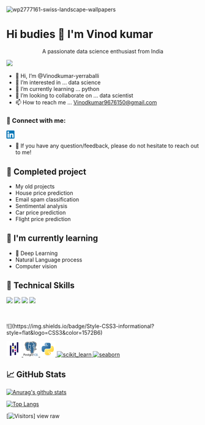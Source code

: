 ![wp2777161-swiss-landscape-wallpapers](https://user-images.githubusercontent.com/98636972/191479401-c7ec082a-c271-4c58-a72f-953c0cf9c505.jpg)


#  Hi budies  :wave:   I'm Vinod kumar

<p align="center" , font-weight ="bold" > A passionate data science enthusiast from India </p>

                                 

![](https://komarev.com/ghpvc/?username=Vinodkumar-yerraballi&color=blueviolet)
- 👋 Hi, I’m @Vinodkumar-yerraballi
- 👀 I’m interested in ... data science 
- 🌱 I’m currently learning ... python
- 💞️ I’m looking to collaborate on ... data scientist 
- 📫 How to reach me ... Vinodkumar9676150@gmail.com


### 🤝 Connect with me:
<a href="https://www.linkedin.com/in/yushi95/"><img align="left" src="https://raw.githubusercontent.com/Vinodkumar-yerraballi/Vinodkumar-yerraballi/main/linkedin.png" alt="Vinodkumar | LinkedIn" width="21px"/></a>




</br>


- 💬 If you have any question/feedback, please do not hesitate to reach out to me!


## 🔭 Completed project

- My old projects
- House price prediction
- Email spam classification
- Sentimental analysis
- Car price prediction 
- Flight price prediction




## 🌱 I'm currently learning

- 📱 Deep Learning
- Natural Language process
- Computer vision


## 💼 Technical Skills
![](https://img.shields.io/badge/Code-python-informational?style=flat&logo=pythont&color=61DAFB)
![](https://img.shields.io/badge/Code-HTML5-informational?style=flat&logo=HTML5&color=E34F26)
![](https://img.shields.io/badge/Code-CSS-informational?style=flat&logo=CSS&color=E34F26)
![](https://img.shields.io/badge/Code-SQL-informational?style=flat&logo=SQL&color=E34F26)


<br>



</br>
![](https://img.shields.io/badge/Style-CSS3-informational?style=flat&logo=CSS3&color=1572B6)


<br>
<p>
</a> <a href="https://pandas.pydata.org/" target="_blank" rel="noreferrer"> <img src="https://raw.githubusercontent.com/devicons/devicon/2ae2a900d2f041da66e950e4d48052658d850630/icons/pandas/pandas-original.svg" alt="pandas" width="40" height="40"/> </a> <a href="https://www.postgresql.org" target="_blank" rel="noreferrer"> <img src="https://raw.githubusercontent.com/devicons/devicon/master/icons/postgresql/postgresql-original-wordmark.svg" alt="postgresql" width="40" height="40"/> </a> <a href="https://www.python.org" target="_blank" rel="noreferrer"> <img src="https://raw.githubusercontent.com/devicons/devicon/master/icons/python/python-original.svg" alt="python" width="40" height="40"/> </a> <a href="https://scikit-learn.org/" target="_blank" rel="noreferrer"> <img src="https://upload.wikimedia.org/wikipedia/commons/0/05/Scikit_learn_logo_small.svg" alt="scikit_learn" width="40" height="40"/> </a> <a href="https://seaborn.pydata.org/" target="_blank" rel="noreferrer"> <img src="https://seaborn.pydata.org/_images/logo-mark-lightbg.svg" alt="seaborn" width="40" height="40"/> </a> </p>


## 📈 GitHub Stats 

[![Anurag's github stats](https://github-readme-stats.vercel.app/api?username=Vinodkumar-yerraballi)](https://github.com/Vinodkumar-yerraballi)

[![Top Langs](https://github-readme-stats.vercel.app/api/top-langs/?username=Vinodkumar-yerraballi&layout=compact)](https://github.com/Vinodkumar-yerraballi)

[![Visitors](https://visitor-badge.glitch.me/badge?page_id=Vinodkumar-yerraballi.Vinodkumar-yerraballi)]
view raw





